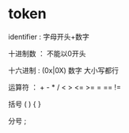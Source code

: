 ﻿# token

identifier : 字母开头+数字

十进制数 ： 不能以0开头

十六进制 : (0x|0X) 数字 大小写都行

运算符 ： + - * / < > <= >= = == !=

括号 ( ) { }

分号 ;

